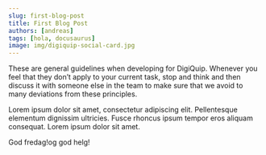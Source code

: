 ```yaml
---
slug: first-blog-post
title: First Blog Post
authors: [andreas]
tags: [hola, docusaurus]
image: img/digiquip-social-card.jpg
---
```

These are general guidelines when developing for DigiQuip. Whenever you feel that they don’t apply to your current task, stop and think and then discuss it with someone else in the team to make sure that we avoid to many deviations from these principles.

<!-- truncate -->
Lorem ipsum dolor sit amet, consectetur adipiscing elit. Pellentesque elementum dignissim ultricies. Fusce rhoncus ipsum tempor eros aliquam consequat. Lorem ipsum dolor sit amet.

God fredag!og god helg!
